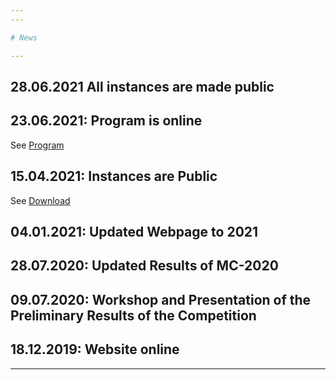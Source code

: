 ```yaml
---
---

# News

---
```


## 28.06.2021 All instances are made public

## 23.06.2021: Program is online
See [Program](2021/mcw_program)

## 15.04.2021: Instances are Public
See [Download](https://cloudstore.zih.tu-dresden.de/index.php/s/PxXPMF37dzJt8X4)

## 04.01.2021: Updated Webpage to 2021
## 28.07.2020: Updated Results of MC-2020
## 09.07.2020: Workshop and Presentation of the Preliminary Results of the Competition

## 18.12.2019: Website online

---
